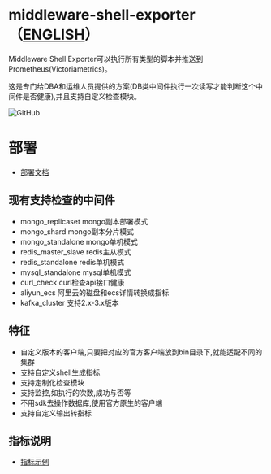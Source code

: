 # middleware-shell-exporter （[ENGLISH](README-en.md)）
Middleware Shell Exporter可以执行所有类型的脚本并推送到Prometheus(Victoriametrics)。

这是专门给DBA和运维人员提供的方案(DB类中间件执行一次读写才能判断这个中间件是否健康),并且支持自定义检查模块。

![GitHub](https://img.shields.io/badge/license-GPL-blue.svg)

# 部署
* [部署文档](/docs/deploy/main.md) 

## 现有支持检查的中间件

* mongo_replicaset mongo副本部署模式
* mongo_shard mongo副本分片模式
* mongo_standalone mongo单机模式
* redis_master_slave redis主从模式
* redis_standalone redis单机模式
* mysql_standalone mysql单机模式
* curl_check  curl检查api接口健康
* aliyun_ecs  阿里云的磁盘和ecs详情转换成指标
* kafka_cluster  支持2.x-3.x版本
## 特征

* 自定义版本的客户端,只要把对应的官方客户端放到bin目录下,就能适配不同的集群
* 支持自定义shell生成指标
* 支持定制化检查模块
* 支持监控,如执行的次数,成功与否等
* 不用sdk去操作数据库,使用官方原生的客户端
* 支持自定义输出转指标

## 指标说明
* [指标示例](docs/other/METRICS.md) 
